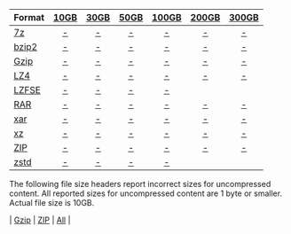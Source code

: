 | Format |  [10GB](https://github.com/bones-codes/bombs/raw/master/archives/10GB.zip.bz2) |  [30GB](https://github.com/bones-codes/bombs/raw/master/archives/30GB.zip.bz2) |  [50GB](https://github.com/bones-codes/bombs/raw/master/archives/50GB.zip.bz2) | [100GB](https://github.com/bones-codes/bombs/raw/master/archives/100GB.zip.bz2) | [200GB](https://github.com/bones-codes/bombs/raw/master/archives/200GB.zip.bz2) | [300GB](https://github.com/bones-codes/bombs/raw/master/archives/300GB.zip.bz2) |
| ------ |:-----:|:-----:|:-----:|:-----:|:-----:|:-----:|
| [7z](https://github.com/bones-codes/bombs/raw/master/archives/7z.zip.bz2)     | [-](https://github.com/bones-codes/bombs/raw/master/archives/10GB/10GB.7z.bz2)     | [-](https://github.com/bones-codes/bombs/raw/master/archives/30GB/30GB.7z.bz2)     | [-](https://github.com/bones-codes/bombs/raw/master/archives/50GB/50GB.7z.bz2)     | [-](https://github.com/bones-codes/bombs/raw/master/archives/100GB/100GB.7z.bz2)     | [-](https://github.com/bones-codes/bombs/raw/master/archives/200GB/200GB.7z.bz2)     | [-](https://github.com/bones-codes/bombs/raw/master/archives/300GB/300GB.7z.bz2)     |
| [bzip2](https://github.com/bones-codes/bombs/raw/master/archives/bz2.zip.bz2)  | [-](https://github.com/bones-codes/bombs/raw/master/archives/10GB/10GB.bz2)     | [-](https://github.com/bones-codes/bombs/raw/master/archives/30GB/30GB.bz2)     | [-](https://github.com/bones-codes/bombs/raw/master/archives/50GB/50GB.bz2)     | [-](https://github.com/bones-codes/bombs/raw/master/archives/100GB/100GB.bz2)     | [-](https://github.com/bones-codes/bombs/raw/master/archives/200GB/200GB.bz2)     | [-](https://github.com/bones-codes/bombs/raw/master/archives/300GB/300GB.bz2)     |
| [Gzip](https://github.com/bones-codes/bombs/raw/master/archives/gz.zip.bz2)   | [-](https://github.com/bones-codes/bombs/raw/master/archives/10GB/10GB.gz.bz2)     | [-](https://github.com/bones-codes/bombs/raw/master/archives/30GB/30GB.gz.bz2)     | [-](https://github.com/bones-codes/bombs/raw/master/archives/50GB/50GB.gz.bz2)     | [-](https://github.com/bones-codes/bombs/raw/master/archives/100GB/100GB.gz.bz2)     | [-](https://github.com/bones-codes/bombs/raw/master/archives/200GB/200GB.gz.bz2)     | [-](https://github.com/bones-codes/bombs/raw/master/archives/300GB/300GB.gz.bz2)     |
| [LZ4](https://github.com/bones-codes/bombs/raw/master/archives/lz4.zip.bz2)    | [-](https://github.com/bones-codes/bombs/raw/master/archives/10GB/10GB.lz4.bz2)     | [-](https://github.com/bones-codes/bombs/raw/master/archives/30GB/30GB.lz4.bz2)     | [-](https://github.com/bones-codes/bombs/raw/master/archives/50GB/50GB.lz4.bz2)     | [-](https://github.com/bones-codes/bombs/raw/master/archives/100GB/100GB.lz4.bz2)     | [-](https://github.com/bones-codes/bombs/raw/master/archives/200GB/200GB.lz4.bz2)     | [-](https://github.com/bones-codes/bombs/raw/master/archives/300GB/300GB.lz4.bz2)     |
| [LZFSE](https://github.com/bones-codes/bombs/raw/master/archives/lzfse.zip.bz2)  | [-](https://github.com/bones-codes/bombs/raw/master/archives/10GB/10GB.lzfse.bz2)     | [-](https://github.com/bones-codes/bombs/raw/master/archives/30GB/30GB.lzfse.bz2)     | [-](https://github.com/bones-codes/bombs/raw/master/archives/50GB/50GB.lzfse.bz2)     | [-](https://github.com/bones-codes/bombs/raw/master/archives/100GB/100GB.lzfse.bz2)     |       |       |
| [RAR](https://github.com/bones-codes/bombs/raw/master/archives/rar.zip.bz2)    | [-](https://github.com/bones-codes/bombs/raw/master/archives/10GB/10GB.rar.bz2)     | [-](https://github.com/bones-codes/bombs/raw/master/archives/30GB/30GB.rar.bz2)     | [-](https://github.com/bones-codes/bombs/raw/master/archives/50GB/50GB.rar.bz2)     | [-](https://github.com/bones-codes/bombs/raw/master/archives/100GB/100GB.rar.bz2)     | [-](https://github.com/bones-codes/bombs/raw/master/archives/200GB/200GB.rar.bz2)     | [-](https://github.com/bones-codes/bombs/raw/master/archives/300GB/300GB.rar.bz2)     |
| [xar](https://github.com/bones-codes/bombs/raw/master/archives/xar.zip.bz2)    | [-](https://github.com/bones-codes/bombs/raw/master/archives/10GB/10GB.xar.bz2)     | [-](https://github.com/bones-codes/bombs/raw/master/archives/30GB/30GB.xar.bz2)     | [-](https://github.com/bones-codes/bombs/raw/master/archives/50GB/50GB.xar.bz2)     | [-](https://github.com/bones-codes/bombs/raw/master/archives/100GB/100GB.xar.bz2)     | [-](https://github.com/bones-codes/bombs/raw/master/archives/200GB/200GB.xar.bz2)     | [-](https://github.com/bones-codes/bombs/raw/master/archives/300GB/300GB.xar.bz2)     |
| [xz](https://github.com/bones-codes/bombs/raw/master/archives/xz.zip.bz2)     | [-](https://github.com/bones-codes/bombs/raw/master/archives/10GB/10GB.xz.bz2)     | [-](https://github.com/bones-codes/bombs/raw/master/archives/30GB/30GB.xz.bz2)     | [-](https://github.com/bones-codes/bombs/raw/master/archives/50GB/50GB.xz.bz2)     | [-](https://github.com/bones-codes/bombs/raw/master/archives/100GB/100GB.xz.bz2)     | [-](https://github.com/bones-codes/bombs/raw/master/archives/200GB/200GB.xz.bz2)     | [-](https://github.com/bones-codes/bombs/raw/master/archives/300GB/300GB.xz.bz2)     |
| [ZIP](https://github.com/bones-codes/bombs/raw/master/archives/zip.zip.bz2)    | [-](https://github.com/bones-codes/bombs/raw/master/archives/10GB/10GB.zip.bz2)     | [-](https://github.com/bones-codes/bombs/raw/master/archives/30GB/30GB.zip.bz2)     | [-](https://github.com/bones-codes/bombs/raw/master/archives/50GB/50GB.zip.bz2)     | [-](https://github.com/bones-codes/bombs/raw/master/archives/100GB/100GB.zip.bz2)     | [-](https://github.com/bones-codes/bombs/raw/master/archives/200GB/200GB.zip.bz2)     | [-](https://github.com/bones-codes/bombs/raw/master/archives/300GB/300GB.zip.bz2)     |
| [zstd](https://github.com/bones-codes/bombs/raw/master/archives/zst.zip.bz2)   | [-](https://github.com/bones-codes/bombs/raw/master/archives/10GB/10GB.zst.bz2)     | [-](https://github.com/bones-codes/bombs/raw/master/archives/30GB/30GB.zst.bz2)     | [-](https://github.com/bones-codes/bombs/raw/master/archives/50GB/50GB.zst.bz2)     | [-](https://github.com/bones-codes/bombs/raw/master/archives/100GB/100GB.zst.bz2)     |       |       |

The following file size headers report incorrect sizes for uncompressed content. All reported sizes for uncompressed content are 1 byte or smaller. Actual file size is 10GB.

| [Gzip](https://github.com/bones-codes/bombs/raw/master/archives/evil-headers/10GB.gz)   | [ZIP](https://github.com/bones-codes/bombs/raw/master/archives/evil-headers/10GB.zip)                                   | [All](https://github.com/bones-codes/bombs/blob/master/archives/evil-headers.zip.bz2)   |
